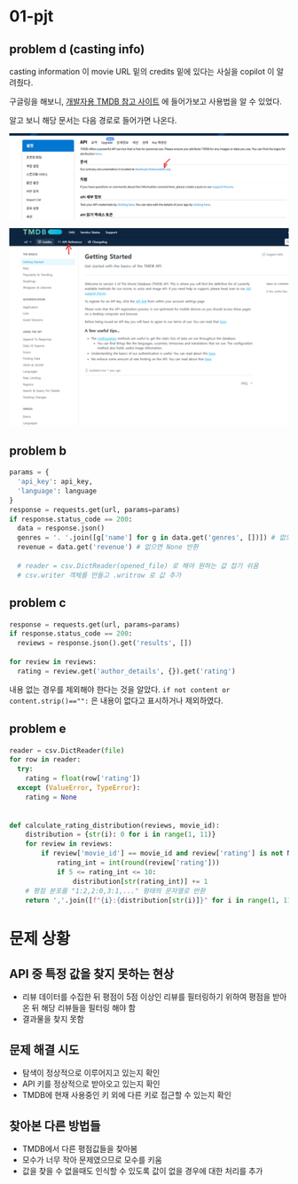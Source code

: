 # 01-pjt

## problem d (casting info)
casting information 이 movie URL 밑의 credits 밑에 있다는 사실을 copilot 이 알려줬다.

구글링을 해보니, [개발자용 TMDB  참고 사이트](https://developer.themoviedb.org/reference/configuration-details) 에 들어가보고 사용법을 알 수 있었다.

알고 보니 해당 문서는 다음 경로로 들어가면 나온다.

![API 문서로 가서 API 를 받을 수 있는 개인정보를 등록하면 볼 수 있는 화면](API_ref1.png)

![빨간 화살표를 클릭하자](API_ref2.png)


## problem b
```python
params = {
  'api_key': api_key,
  'language': language
}
response = requests.get(url, params=params)
if response.status_code == 200:
  data = response.json()
  genres = '. '.join([g['name'] for g in data.get('genres', [])]) # 없으면 빈 리스트 ([]) 반환
  revenue = data.get('revenue') # 없으면 None 반환

  # reader = csv.DictReader(opened_file) 로 해야 원하는 값 잡기 쉬움
  # csv.writer 객체를 만들고 .writrow 로 값 추가
```

## problem c

```python
response = requests.get(url, params=params)
if response.status_code == 200:
  reviews = response.json().get('results', [])

for review in reviews:
  rating = review.get('author_details', {}).get('rating')
```

내용 없는 경우를 제외해야 한다는 것을 알았다. 
`if not content or content.strip()=="":` 은 내용이 없다고 표시하거나 제외하였다.

## problem e
```python 
reader = csv.DictReader(file)
for row in reader:
  try:
    rating = float(row['rating'])
  except (ValueError, TypeError):
    rating = None


def calculate_rating_distribution(reviews, movie_id):
    distribution = {str(i): 0 for i in range(1, 11)}
    for review in reviews:
        if review['movie_id'] == movie_id and review['rating'] is not None:
            rating_int = int(round(review['rating']))
            if 5 <= rating_int <= 10:
                distribution[str(rating_int)] += 1
    # 평점 분포를 "1:2,2:0,3:1,..." 형태의 문자열로 반환
    return ','.join([f"{i}:{distribution[str(i)]}" for i in range(1, 11)])
```

# 문제 상황
## API 중 특정 값을 찾지 못하는 현상
- 리뷰 데이터를 수집한 뒤 평점이 5점 이상인 리뷰를 필터링하기 위하여 평점을 받아온 뒤 해당 리뷰들을 필터링 해야 함
- 결과물을 찾지 못함
## 문제 해결 시도
- 탐색이 정상적으로 이루어지고 있는지 확인
- API 키를 정상적으로 받아오고 있는지 확인
- TMDB에 현재 사용중인 키 외에 다른 키로 접근할 수 있는지 확인
## 찾아본 다른 방법들
- TMDB에서 다른 평점값들을 찾아봄
- 모수가 너무 작아 문제였으므로 모수를 키움
- 값을 찾을 수 없을때도 인식할 수 있도록 값이 없을 경우에 대한 처리를 추가